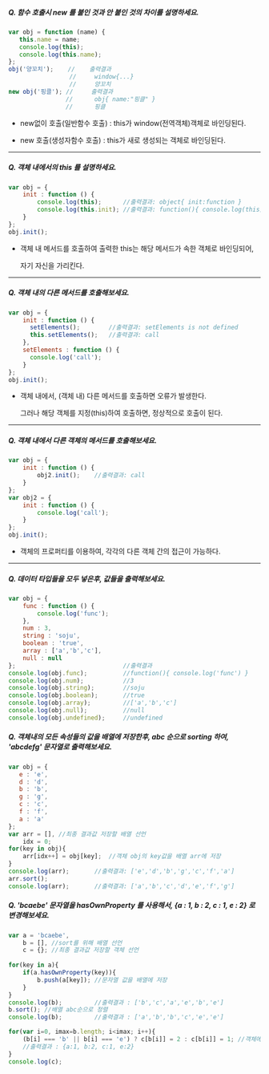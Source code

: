 ##### Q. 함수 호출시 new 를 붙인 것과 안 붙인 것의 차이를 설명하세요.

```javascript
var obj = function (name) {
   this.name = name;
   console.log(this);
   console.log(this.name);
};
obj('양꼬치');	   //	 출력결과
			  	 //		window{...}
			  	 //   	양꼬치
new obj('핑클'); // 	  출력결과
			    // 		obj{ name:"핑클" }
			    //  	핑클
```

- new없이 호출(일반함수 호출) : this가 window(전역객체)객체로 바인딩된다.

- new 호출(생성자함수 호출) : this가 새로 생성되는 객체로 바인딩된다.


------



##### Q. 객체 내에서의 this 를 설명하세요.

```javascript
var obj = {
	init : function () {
		console.log(this); 		//출력결과: object{ init:function }
		console.log(this.init); //출력결과: function(){ console.log(this)... }
	}
};
obj.init();
```

- 객체 내 메서드를 호출하여 출력한 this는 해당 메서드가 속한 객체로 바인딩되어,

  자기 자신을 가리킨다.

------



##### Q. 객체 내의 다른 메서드를 호출해보세요.

```javascript
var obj = {
    init : function () {
      setElements(); 		//출력결과: setElements is not defined
      this.setElements(); 	//출력결과: call
    },
    setElements : function () {
      console.log('call');
    }
};
obj.init();
```

- 객체 내에서, (객체 내) 다른 메서드를 호출하면 오류가 발생한다.

  그러나 해당 객체를 지정(this)하여 호출하면, 정상적으로 호출이 된다.

------



##### Q. 객체 내에서 다른 객체의 메서드를 호출해보세요.

```javascript
var obj = {
	init : function () {
		obj2.init();	//출력결과: call
	}
};
var obj2 = {
	init : function () {
		console.log('call');
	}
};
obj.init();
```

- 객체의 프로퍼티를 이용하여, 각각의 다른 객체 간의 접근이 가능하다.

------



##### Q. 데이터 타입들을 모두 넣은후, 값들을 출력해보세요.

```javascript
var obj = {
	func : function () {
		console.log('func');
	},
	num : 3,
	string : 'soju',
	boolean : 'true',
	array : ['a','b','c'],
	null : null
};								//출력결과
console.log(obj.func);			//function(){ console.log('func') }
console.log(obj.num);			//3
console.log(obj.string);		//soju
console.log(obj.boolean);		//true
console.log(obj.array);			//['a','b','c']
console.log(obj.null);			//null
console.log(obj.undefined);		//undefined
```



##### Q. 객체내의 모든 속성들의 값을 배열에 저장한후, abc 순으로 sorting 하여, 'abcdefg' 문자열로 출력해보세요.

```javascript
var obj = {
   e : 'e',
   d : 'd',
   b : 'b',
   g : 'g',
   c : 'c',
   f : 'f',
   a : 'a'
};
var arr = [], //최종 결과값 저장할 배열 선언
    idx = 0;
for(key in obj){
	arr[idx++] = obj[key];	//객체 obj의 key값을 배열 arr에 저장
}
console.log(arr);		//출력결과: ['e','d','b','g','c','f','a']
arr.sort();
console.log(arr);		//출력결과: ['a','b','c','d','e','f','g']
```



##### Q. 'bcaebe' 문자열을 hasOwnProperty 를 사용해서, {a : 1, b : 2, c : 1, e : 2} 로 변경해보세요.

```javascript
var a = 'bcaebe',
	b = [], //sort를 위해 배열 선언
	c = {};	//최종 결과값 저장할 객체 선언
	
for(key in a){
	if(a.hasOwnProperty(key)){
		b.push(a[key]); //문자열 값을 배열에 저장
	}
}
console.log(b);			//출력결과 : ['b','c','a','e','b','e']
b.sort(); //배열 abc순으로 정렬
console.log(b);			//출력결과 : ['a','b','b','c','e','e']

for(var i=0, imax=b.length; i<imax; i++){
	(b[i] === 'b' || b[i] === 'e') ? c[b[i]] = 2 : c[b[i]] = 1; //객체에 key 저장
  	//출력결과 : {a:1, b:2, c:1, e:2}
}
console.log(c);
```